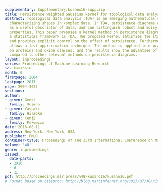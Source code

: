 ```yaml
---
supplementary: Supplementary:kusano16-supp.zip
title: Persistence weighted Gaussian kernel for topological data analysis
abstract: Topological data analysis (TDA) is an emerging mathematical concept for
  characterizing shapes in complex data. In TDA, persistence diagrams are widely recognized
  as a useful descriptor of data, and can distinguish robust and noisy topological
  properties. This paper proposes a kernel method on persistence diagrams to develop
  a statistical framework in TDA. The proposed kernel satisfies the stability property
  and provides explicit control on the effect of persistence. Furthermore, the method
  allows a fast approximation technique. The method is applied into practical data
  on proteins and oxide glasses, and the results show the advantage of our method
  compared to other relevant methods on persistence diagrams.
layout: inproceedings
series: Proceedings of Machine Learning Research
id: kusano16
month: 0
firstpage: 2004
lastpage: 2013
page: 2004-2013
sections: 
author:
- given: Genki
  family: Kusano
- given: Yasuaki
  family: Hiraoka
- given: Kenji
  family: Fukumizu
date: 2016-06-11
address: New York, New York, USA
publisher: PMLR
container-title: Proceedings of The 33rd International Conference on Machine Learning
volume: '48'
genre: inproceedings
issued:
  date-parts:
  - 2016
  - 6
  - 11
pdf: http://proceedings.mlr.press/v48/kusano16/kusano16.pdf
# Format based on citeproc: http://blog.martinfenner.org/2013/07/30/citeproc-yaml-for-bibliographies/
---
```

